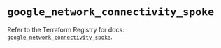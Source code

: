 # `google_network_connectivity_spoke`

Refer to the Terraform Registry for docs: [`google_network_connectivity_spoke`](https://registry.terraform.io/providers/hashicorp/google/6.36.1/docs/resources/network_connectivity_spoke).
